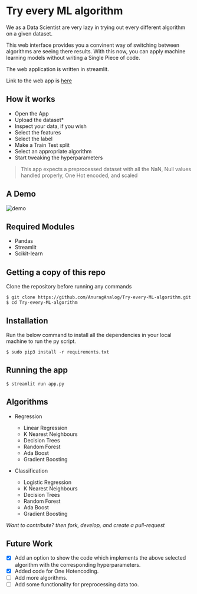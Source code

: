 # Try every ML algorithm

We as a Data Scientist are very lazy in trying out every different algorithm on a given dataset.

This web interface provides you a convinent way of switching between algorithms are seeing there results. With this now, you can apply machine learning models without writing a Single Piece of code.

The web application is written in streamlit.

Link to the web app is [here](https://try-every-ml-algorithm.herokuapp.com/)

## How it works

* Open the App
* Upload the dataset*
* Inspect your data, if you wish
* Select the features
* Select the label
* Make a Train Test split
* Select an appropriate algorithm
* Start tweaking the hyperparameters

> This app expects a preprocessed dataset with all the NaN, Null values handled properly, One Hot encoded, and scaled

## A Demo
![demo](./demo.gif)

## Required Modules

* Pandas
* Streamlit
* Scikit-learn

## Getting a copy of this repo
Clone the repository before running any commands
```python3
$ git clone https://github.com/AnuragAnalog/Try-every-ML-algorithm.git
$ cd Try-every-ML-algorithm
```

## Installation
Run the below command to install all the dependencies in your local machine to run the py script.

```python3
$ sudo pip3 install -r requirements.txt
```

## Running the app
```python3
$ streamlit run app.py
```

## Algorithms

* Regression
    * Linear Regression
    * K Nearest Neighbours
    * Decision Trees
    * Random Forest
    * Ada Boost
    * Gradient Boosting

* Classification
    * Logistic Regression
    * K Nearest Neighbours
    * Decision Trees
    * Random Forest
    * Ada Boost
    * Gradient Boosting

*Want to contribute? then fork, develop, and create a pull-request*

## Future Work

* [x] Add an option to show the code which implements the above selected algorithm with the corresponding hyperparameters.
* [x] Added code for One Hotencoding.
* [ ] Add more algorithms.
* [ ] Add some functionality for preprocessing data too.